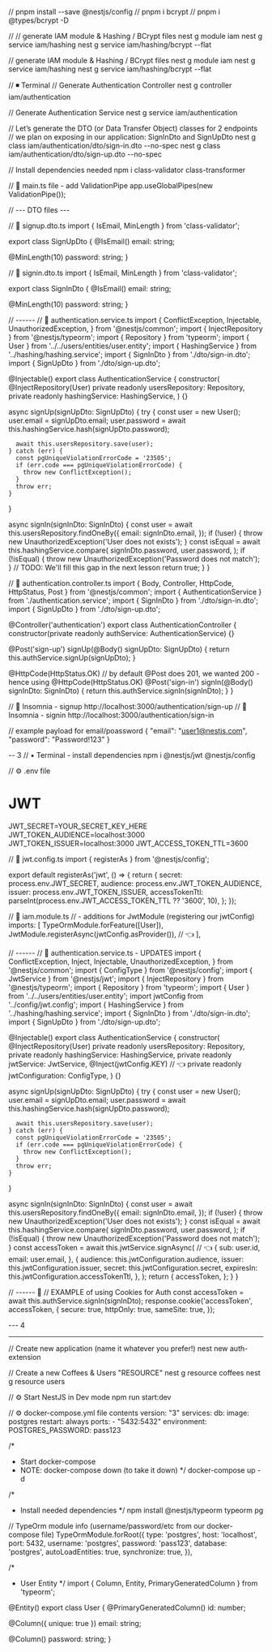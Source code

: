 // pnpm install --save @nestjs/config
// pnpm i bcrypt
// pnpm i @types/bcrypt -D

// // generate IAM module & Hashing / BCrypt files
nest g module iam
nest g service iam/hashing
nest g service iam/hashing/bcrypt --flat

// generate IAM module & Hashing / BCrypt files
nest g module iam
nest g service iam/hashing
nest g service iam/hashing/bcrypt --flat

// ◾️ Terminal
// Generate Authentication Controller
nest g controller iam/authentication

// Generate Authentication Service
nest g service iam/authentication

// Let’s generate the DTO (or Data Transfer Object) classes for 2 endpoints
// we plan on exposing in our application: SignInDto and SignUpDto
nest g class iam/authentication/dto/sign-in.dto --no-spec
nest g class iam/authentication/dto/sign-up.dto --no-spec

// Install dependencies needed
npm i class-validator class-transformer 

// 📝 main.ts file - add ValidationPipe
app.useGlobalPipes(new ValidationPipe());

// --- DTO files ---

// 📝 signup.dto.ts
import { IsEmail, MinLength } from 'class-validator';

export class SignUpDto {
  @IsEmail()
  email: string;

  @MinLength(10)
  password: string;
}

// 📝 signin.dto.ts
import { IsEmail, MinLength } from 'class-validator';

export class SignInDto {
  @IsEmail()
  email: string;

  @MinLength(10)
  password: string;
}


// ------
// 📝 authentication.service.ts
import {
  ConflictException,
  Injectable,
  UnauthorizedException,
} from '@nestjs/common';
import { InjectRepository } from '@nestjs/typeorm';
import { Repository } from 'typeorm';
import { User } from '../../users/entities/user.entity';
import { HashingService } from '../hashing/hashing.service';
import { SignInDto } from './dto/sign-in.dto';
import { SignUpDto } from './dto/sign-up.dto';

@Injectable()
export class AuthenticationService {
  constructor(
    @InjectRepository(User) private readonly usersRepository: Repository<User>,
    private readonly hashingService: HashingService,
  ) {}

  async signUp(signUpDto: SignUpDto) {
    try {
      const user = new User();
      user.email = signUpDto.email;
      user.password = await this.hashingService.hash(signUpDto.password);

      await this.usersRepository.save(user);
    } catch (err) {
      const pgUniqueViolationErrorCode = '23505';
      if (err.code === pgUniqueViolationErrorCode) {
        throw new ConflictException();
      }
      throw err;
    }
  }

  async signIn(signInDto: SignInDto) {
    const user = await this.usersRepository.findOneBy({
      email: signInDto.email,
    });
    if (!user) {
      throw new UnauthorizedException('User does not exists');
    }
    const isEqual = await this.hashingService.compare(
      signInDto.password,
      user.password,
    );
    if (!isEqual) {
      throw new UnauthorizedException('Password does not match');
    }
    // TODO: We'll fill this gap in the next lesson
    return true;
  }
}

// 📝 authentication.controller.ts
import { Body, Controller, HttpCode, HttpStatus, Post } from '@nestjs/common';
import { AuthenticationService } from './authentication.service';
import { SignInDto } from './dto/sign-in.dto';
import { SignUpDto } from './dto/sign-up.dto';

@Controller('authentication')
export class AuthenticationController {
  constructor(private readonly authService: AuthenticationService) {}

  @Post('sign-up')
  signUp(@Body() signUpDto: SignUpDto) {
    return this.authService.signUp(signUpDto);
  }

  @HttpCode(HttpStatus.OK) // by default @Post does 201, we wanted 200 - hence using @HttpCode(HttpStatus.OK)
  @Post('sign-in')
  signIn(@Body() signInDto: SignInDto) {
    return this.authService.signIn(signInDto);
  }
}

// 🌚 Insomnia - signup
http://localhost:3000/authentication/sign-up
// 🌚 Insomnia - signin
http://localhost:3000/authentication/sign-in

// example payload for email/poassword
{
	"email": "user1@nestjs.com",
	"password": "Password!123"
}


-- 3
// ▪️ Terminal - install dependencies
npm i @nestjs/jwt @nestjs/config

// ⚙️ .env file
# JWT
JWT_SECRET=YOUR_SECRET_KEY_HERE
JWT_TOKEN_AUDIENCE=localhost:3000
JWT_TOKEN_ISSUER=localhost:3000
JWT_ACCESS_TOKEN_TTL=3600

// 📝 jwt.config.ts
import { registerAs } from '@nestjs/config';

export default registerAs('jwt', () => {
  return {
    secret: process.env.JWT_SECRET,
    audience: process.env.JWT_TOKEN_AUDIENCE,
    issuer: process.env.JWT_TOKEN_ISSUER,
    accessTokenTtl: parseInt(process.env.JWT_ACCESS_TOKEN_TTL ?? '3600', 10),
  };
});

// 📝 iam.module.ts
// - additions for JwtModule (registering our jwtConfig)
imports: [
  TypeOrmModule.forFeature([User]),
  JwtModule.registerAsync(jwtConfig.asProvider()), // 👈
],

// ------
// 📝 authentication.service.ts - UPDATES
import {
  ConflictException,
  Inject,
  Injectable,
  UnauthorizedException,
} from '@nestjs/common';
import { ConfigType } from '@nestjs/config';
import { JwtService } from '@nestjs/jwt';
import { InjectRepository } from '@nestjs/typeorm';
import { Repository } from 'typeorm';
import { User } from '../../users/entities/user.entity';
import jwtConfig from '../config/jwt.config';
import { HashingService } from '../hashing/hashing.service';
import { SignInDto } from './dto/sign-in.dto';
import { SignUpDto } from './dto/sign-up.dto';

@Injectable()
export class AuthenticationService {
  constructor(
    @InjectRepository(User) private readonly usersRepository: Repository<User>,
    private readonly hashingService: HashingService,
    private readonly jwtService: JwtService,
    @Inject(jwtConfig.KEY) // 👈
    private readonly jwtConfiguration: ConfigType<typeof jwtConfig>,
  ) {}

  async signUp(signUpDto: SignUpDto) {
    try {
      const user = new User();
      user.email = signUpDto.email;
      user.password = await this.hashingService.hash(signUpDto.password);

      await this.usersRepository.save(user);
    } catch (err) {
      const pgUniqueViolationErrorCode = '23505';
      if (err.code === pgUniqueViolationErrorCode) {
        throw new ConflictException();
      }
      throw err;
    }
  }

  async signIn(signInDto: SignInDto) {
    const user = await this.usersRepository.findOneBy({
      email: signInDto.email,
    });
    if (!user) {
      throw new UnauthorizedException('User does not exists');
    }
    const isEqual = await this.hashingService.compare(
      signInDto.password,
      user.password,
    );
    if (!isEqual) {
      throw new UnauthorizedException('Password does not match');
    }
    const accessToken = await this.jwtService.signAsync( // 👈
      {
        sub: user.id,
        email: user.email,
      },
      {
        audience: this.jwtConfiguration.audience,
        issuer: this.jwtConfiguration.issuer,
        secret: this.jwtConfiguration.secret,
        expiresIn: this.jwtConfiguration.accessTokenTtl,
      },
    );
    return {
      accessToken,
    };
  }
}

// ------ 🔎
// EXAMPLE of using Cookies for Auth
const accessToken = await this.authService.signIn(signInDto);
response.cookie('accessToken', accessToken, {
  secure: true,
  httpOnly: true,
  sameSite: true,
});

--- 4

----------------------------------

// Create new application (name it whatever you prefer!)
nest new auth-extension

//️ Create a new Coffees & Users "RESOURCE"
nest g resource coffees
nest g resource users

// ⚙️ Start NestJS in Dev mode
npm run start:dev

// ⚙️ docker-compose.yml file contents
version: "3"
services:
 db:
   image: postgres
   restart: always
   ports:
     - "5432:5432"
   environment:
     POSTGRES_PASSWORD: pass123
     
/*
 * Start docker-compose
 * NOTE: docker-compose down (to take it down)
 */
docker-compose up -d

/*
 * Install needed dependencies
 */
npm install @nestjs/typeorm typeorm pg

// TypeOrm module info (username/password/etc from our docker-compose file)
TypeOrmModule.forRoot({
  type: 'postgres',
  host: 'localhost',
  port: 5432,
  username: 'postgres',
  password: 'pass123',
  database: 'postgres',
  autoLoadEntities: true,
  synchronize: true,
}),

/*
 * User Entity
 */
import { Column, Entity, PrimaryGeneratedColumn } from 'typeorm';

@Entity()
export class User {
  @PrimaryGeneratedColumn()
  id: number;

  @Column({ unique: true })
  email: string;

  @Column()
  password: string;
}
